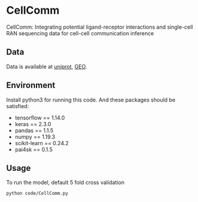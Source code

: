 # CellComm
CellComm: Integrating potential ligand-receptor interactions and single-cell RAN sequencing data for cell-cell communication inference

## Data
Data is available at [uniprot](https://www.uniprot.org/), [GEO](https://www.ncbi.nlm.nih.gov/geo/).

## Environment
Install python3 for running this code. And these packages should be satisfied:
* tensorflow == 1.14.0
* keras == 2.3.0
* pandas == 1.1.5
* numpy == 1.19.3
* scikit-learn == 0.24.2
* pai4sk == 0.1.5

## Usage
To run the model, default 5 fold cross validation
```
python code/CellComm.py
```
